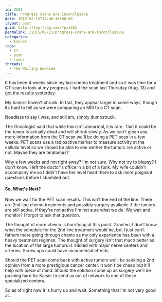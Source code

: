 ```yaml
---
id: 2581
title: Progress scans are inconclusive
date: 2015-08-15T12:48:33+00:00
layout: post
guid: http://top-frog.com/?p=2581
permalink: /2015/08/15/progress-scans-are-inconclusive/
categories:
  - Cancer
tags:
  - CT
  - scan
  - tumor
threads:
  - The Wailing Wookiee
---
```

It has been 4 weeks since my last chemo treatment and so it was time for a CT scan to look at my progress. I had the scan last Thursday (Aug. 13) and got the results yesterday.

My tumors haven't shrunk. In fact, they appear larger in some ways, though its hard to tell as we were comparing an MRI to a CT scan. 

Needless to say I was, and still am, simply dumbstruck.

The Oncologist said that while this isn't abnormal, it is rare. That it could be the tumor is actually dead and will shrink slowly. As we can't glean any more information from the CT scan we'll be doing a PET scan in a few weeks. PET scans use a radioactive marker to measure activity at the cellular level so we should be able to see wether the tumors are active or not. Maybe they are teratomas?

Why a few weeks and not right away? I'm not sure. Why not try to biopsy? I don't know. I left the doctor's office in a bit of a funk. My wife couldn't accompany me so I didn't have her level head there to ask more poignant questions before I stumbled out. 

#### So, What's Next?

Now we wait for the PET scan results. This isn't the end of the line. There are 2nd line chemo treatments and possibly surgery available if the tumors are still active. If they're not active I'm not sure what we do. We wait and monitor? I forgot to ask that question.

The thought of more chemo is horrifying at this point. Granted, I don't know what the schedule for the 2nd line treatment would be, but I just can't fathom more going through chemo as my only experience has been with a heavy treatment regimen. The thought of surgery isn't that much better as the location of the large tumors is riddled with major nerve centers and arteries. Screw ups could have monumental effects.

Should the PET scan come back with active tumors we'll be seeking a 2nd opinion from a more prestigious cancer center. It won't be cheap but it'll help with piece of mind. Should the solution come up as surgery we'll be pushing hard for Kaiser to send us out of network to one of these specialized centers. 

So as of right now it is hurry up and wait. Something that I'm not very good at…